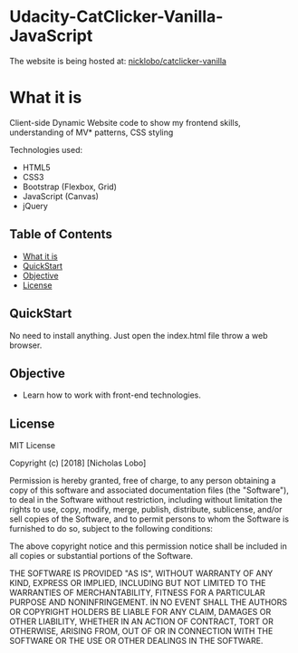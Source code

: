 # Udacity-CatClicker-Vanilla-JavaScript

The website is being hosted at: [nicklobo/catclicker-vanilla](http://nicklobo.com.br/catclicker-vanilla/index.html)

# What it is
Client-side Dynamic Website code to show my frontend skills, understanding of MV* patterns, CSS styling


Technologies used:
- HTML5 
- CSS3
- Bootstrap (Flexbox, Grid)
- JavaScript (Canvas)
- jQuery

## Table of Contents
- [What it is](https://github.com/nicholasinatel/cat-clicker-knockout/#what-it-is)
- [QuickStart](https://github.com/nicholasinatel/cat-clicker-knockout/#quickstart)
- [Objective](https://github.com/nicholasinatel/cat-clicker-knockout/#objective)
- [License](https://github.com/nicholasinatel/cat-clicker-knockout/#license)

## QuickStart
No need to install anything. Just open the index.html file throw a web browser.

## Objective
- Learn how to work with front-end technologies.

## License
MIT License

Copyright (c) [2018] [Nicholas Lobo]

Permission is hereby granted, free of charge, to any person obtaining a copy
of this software and associated documentation files (the "Software"), to deal
in the Software without restriction, including without limitation the rights
to use, copy, modify, merge, publish, distribute, sublicense, and/or sell
copies of the Software, and to permit persons to whom the Software is
furnished to do so, subject to the following conditions:

The above copyright notice and this permission notice shall be included in all
copies or substantial portions of the Software.

THE SOFTWARE IS PROVIDED "AS IS", WITHOUT WARRANTY OF ANY KIND, EXPRESS OR
IMPLIED, INCLUDING BUT NOT LIMITED TO THE WARRANTIES OF MERCHANTABILITY,
FITNESS FOR A PARTICULAR PURPOSE AND NONINFRINGEMENT. IN NO EVENT SHALL THE
AUTHORS OR COPYRIGHT HOLDERS BE LIABLE FOR ANY CLAIM, DAMAGES OR OTHER
LIABILITY, WHETHER IN AN ACTION OF CONTRACT, TORT OR OTHERWISE, ARISING FROM,
OUT OF OR IN CONNECTION WITH THE SOFTWARE OR THE USE OR OTHER DEALINGS IN THE
SOFTWARE.

